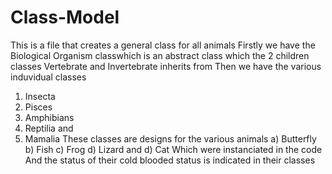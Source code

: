 # Class-Model
This is a file that creates a general class for all animals
Firstly we have the Biological Organism classwhich is an abstract class
which the 2 children classes Vertebrate and Invertebrate inherits from
Then we have the various induvidual classes
1. Insecta
2. Pisces
3. Amphibians
4. Reptilia and
5. Mamalia 
These classes are designs for the various animals a) Butterfly b) Fish c) Frog d) Lizard and d) Cat
Which were instanciated in the code
And the status of their cold blooded status is indicated in their classes
